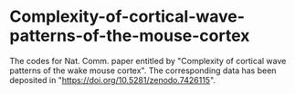 # Complexity-of-cortical-wave-patterns-of-the-mouse-cortex
The codes for Nat. Comm. paper entitled by "Complexity of cortical wave patterns of the wake mouse cortex". The corresponding data has been deposited in "https://doi.org/10.5281/zenodo.7426115".
